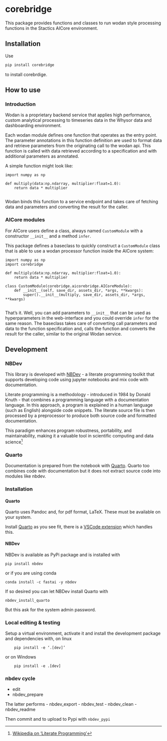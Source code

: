 # corebridge


<!-- WARNING: THIS FILE WAS AUTOGENERATED! DO NOT EDIT! -->

This package provides functions and classes to run wodan style
processing functions in the Stactics AICore environment.

## Installation

Use

``` sh
pip install corebridge
```

to install corebrdige.

## How to use

### Introduction

Wodan is a proprietary backend service that applies high performance,
custom analytical processing to timeseries data in the Whysor data and
dashboarding environment.

Each wodan module defines one function that operates as the entry point.
The parameter annotations in this function definition are used to format
data and retrieve parameters from the originating call to the wodan api.
This function is called with data retrieved according to a specification
and with additional parameters as annotated.

A simple function might look like:

``` {python}
import numpy as np

def multiply(data:np.ndarray, multiplier:float=1.0):
    return data * multiplier
    
```

Wodan binds this function to a service endpoint and takes care of
fetching data and parameters and converting the result for the caller.

### AICore modules

For AICore users define a class, always named `CustomModule` with a
constructor `__init__` and a method `infer`.

This package defines a baseclass to quickly construct a `CustomModule`
class that is able to use a wodan processor function inside the AICore
system:

``` {python}
import numpy as np
import corebridge

def multiply(data:np.ndarray, multiplier:float=1.0):
    return data * multiplier

class CustomModule(corebridge.aicorebridge.AICoreModule):
    def __init__(self, save_dir, assets_dir, *args, **kwargs):
        super().__init__(multiply, save_dir, assets_dir, *args, **kwargs)
    
```

That’s it. Well, you can add parameters to `__init__` that can be used
as hyperparameters in the web-interface and you could override `infer`
for the same reason. The baseclass takes care of converting call
parameters and data to the function specification and, calls the
function and converts the result for the caller, similar to the original
Wodan service.

## Development

### NBDev

This library is developed with [NBDev](https://nbdev.fast.ai/) - a
literate programming toolkit that supports developing code using jupyter
notebooks and mix code with documentation.

Literate programming is a methodology - introduced in 1984 by Donald
Knuth - that combines a programming language with a documentation
language. In this approach, a program is explained in a human language
(such as English) alongside code snippets. The literate source file is
then processed by a preprocessor to produce both source code and
formatted documentation.

This paradigm enhances program robustness, portability, and
maintainability, making it a valuable tool in scientific computing and
data science[^1]

### Quarto

Documentation is prepared from the notebook with
[Quarto](https://quarto.org/). Quarto too combines code with
documentation but it does not extract source code into modules like
nbdev.

### Installation

#### Quarto

Quarto uses Pandoc and, for pdf format, LaTeX. These must be available
on your system.

Install [Quarto](https://quarto.org/docs/get-started/) as you see fit,
there is a [VSCode
extension](https://marketplace.visualstudio.com/items?itemName=quarto.quarto)
which handles this.

#### NBDev

NBDev is available as PyPi package and is installed with

    pip install nbdev

or if you are using conda

    conda install -c fastai -y nbdev

If so desired you can let NBDev install Quarto with

    nbdev_install_quarto

But this ask for the system admin password.

### Local editing & testing

Setup a virtual environment, activate it and install the development
package and dependencies with, on linux

        pip install -e ‘.[dev]’

or on Windows

        pip install -e .[dev]

### nbdev cycle

- edit
- nbdev_prepare

The latter performs - nbdev_export - nbdev_test - nbdev_clean -
nbdev_readme

Then commit and to upload to Pypi with `nbdev_pypi`

[^1]: [Wikipedia on ‘Literate
    Programming’](https://en.wikipedia.org/wiki/Literate_programming)
